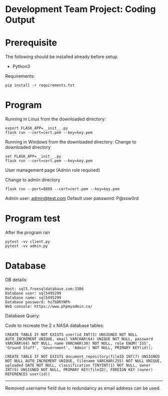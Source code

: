 # Development Team Project: Coding Output

# Prerequisite

The following should be installed already before setup.
- Python3

Requirements:
```
pip install -r requirements.txt
```
# Program

Running in Linux from the downloaded directory:
```
export FLASK_APP=__init__.py
flask run --cert=cert.pem --key=key.pem
```

Running in Windows from the downloaded directory:
Change to downloaded directory
```
set FLASK_APP=__init__.py
flask run --cert=cert.pem --key=key.pem
```
User management page (Admin role required)

Change to admin directory
```
flask run --port=8888 --cert=cert.pem --key=key.pem
```
Admin user: admin@test.com
Default user password: P@ssw0rd

# Program test

After the program ran
```
pytest -vv client.py
pytest -vv admin.py
```

# Database

DB details:
```
Host: sql5.freesqldatabase.com:3306
Database user: sql5495299
Database name: sql5495299
Database password: hz7bDRYNPh
Web console: https://www.phpmyadmin.co/
```


Database Query:

Code to recreate the 2 x NASA database tables:
```
CREATE TABLE IF NOT EXISTS user(id INT(5) UNSIGNED NOT NULL AUTO_INCREMENT UNIQUE, email VARCHAR(64) UNIQUE NOT NULL, password VARCHAR(64) NOT NULL, name VARCHAR(30) NOT NULL, role ENUM('ISS', 'Ground Staff', 'Government', 'Admin') NOT NULL, PRIMARY KEY(id));

CREATE TABLE IF NOT EXISTS document_repository(fileID INT(7) UNSIGNED NOT NULL AUTO_INCREMENT UNIQUE, filename VARCHAR(255) NOT NULL UNIQUE, uploaded DATE NOT NULL, classification TINYINT(1) NOT NULL, owner INT(5) UNSIGNED NOT NULL, PRIMARY KEY(fileID), FOREIGN KEY (owner) REFERENCES user(id))
```
***
Removed username field due to redundancy as email address can be used.
